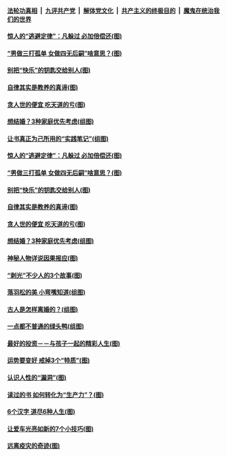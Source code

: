 

####  [法轮功真相](../../../../basic/blob/master/README.md?t=02100131) &nbsp;|&nbsp; [九评共产党](../../../../9ping.md/blob/master/README.md?t=02100131) &nbsp;|&nbsp; [解体党文化](../../../../jtdwh.md/blob/master/README.md?t=02100131)  &nbsp;|&nbsp; [共产主义的终极目的](../../../../gczydzjmd.md/blob/master/README.md?t=02100131) &nbsp;|&nbsp; [魔鬼在统治我们的世界](../../../../mgztzwmdsj.md/blob/master/README.md?t=02100131) 

#### [惊人的“逃避定律”：凡躲过 必加倍偿还(图)](../pages/p8/961953.md?t=02100131) 

#### [“男做三打孤单 女做四无后嗣”啥意思？(图)](../pages/p8/961918.md?t=02100131) 

#### [别把“快乐”的钥匙交给别人(图)](../pages/p8/961472.md?t=02100131) 

#### [自律其实是教养的真谛(图)](../pages/p8/961848.md?t=02100131) 

#### [贪人世的便宜 吃天道的亏(图)](../pages/p8/961840.md?t=02100131) 

#### [想结婚？3种家庭优先考虑(组图)](../pages/p8/961826.md?t=02100131) 

#### [让书真正为己所用的“实践笔记”(组图)](../pages/p8/961544.md?t=02100131) 

#### [惊人的“逃避定律”：凡躲过 必加倍偿还(图)](../pages/p8/961953.md?t=02100131) 

#### [“男做三打孤单 女做四无后嗣”啥意思？(图)](../pages/p8/961918.md?t=02100131) 

#### [别把“快乐”的钥匙交给别人(图)](../pages/p8/961472.md?t=02100131) 

#### [自律其实是教养的真谛(图)](../pages/p8/961848.md?t=02100131) 

#### [贪人世的便宜 吃天道的亏(图)](../pages/p8/961840.md?t=02100131) 

#### [想结婚？3种家庭优先考虑(组图)](../pages/p8/961826.md?t=02100131) 

#### [神秘人物详说因果报应(图)](../pages/p8/961469.md?t=02100131) 

#### [“剥光”不少人的3个故事(图)](../pages/p8/961486.md?t=02100131) 

#### [落羽松的美 小弯嘴知道(组图)](../pages/p8/961672.md?t=02100131) 

#### [古人是怎样离婚的？(组图)](../pages/p8/961235.md?t=02100131) 


#### [一点都不普通的绿头鸭(组图)](../pages/p8/961663.md?t=02100131) 

#### [最好的投资－－与孩子一起的精彩人生(图)](../pages/p8/961644.md?t=02100131) 

#### [运势要变好 戒掉3个“特质”(图)](../pages/p8/961614.md?t=02100131) 

#### [认识​人性的“漏洞”(图)](../pages/p8/961230.md?t=02100131) 

#### [读过的书 如何转化为“生产力”？(图)](../pages/p8/960097.md?t=02100131) 

#### [6个汉字 道尽6种人生(图)](../pages/p8/961509.md?t=02100131) 

#### [让爱车光亮如新的7个小技巧(图)](../pages/p8/961536.md?t=02100131) 

#### [远离疫灾的奇迹(图)](../pages/p8/961245.md?t=02100131) 

